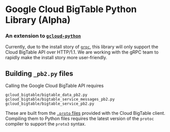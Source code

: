 # Google Cloud BigTable Python Library (Alpha)

### An extension to [`gcloud-python`][1]

Currently, due to the install story of [`grpc`][2], this library will only
support the Cloud BigTable API over HTTP/1.1. We are working with the
gRPC team to rapidly make the install story more user-friendly.

## Building `_pb2.py` files

Calling the Google Cloud BigTable API requires

```
gcloud_bigtable/bigtable_data_pb2.py
gcloud_bigtable/bigtable_service_messages_pb2.py
gcloud_bigtable/bigtable_service_pb2.py
```

These are built from the [`.proto` files][3] provided with the
Cloud BigTable client. Compiling them to Python files requires
the latest version of the `protoc` compiler to support the
`proto3` syntax.

[1]: https://github.com/GoogleCloudPlatform/gcloud-python
[2]: https://www.grpc.io/
[3]: https://github.com/GoogleCloudPlatform/cloud-bigtable-client/tree/master/bigtable-protos/src/main/proto/google/bigtable/v1
